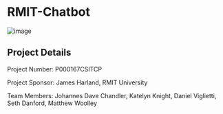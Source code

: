 # RMIT-Chatbot

![image](https://sso-cas.rmit.edu.au/rmitcas/images/logo.png)

## Project Details
Project Number: P000167CSITCP

Project Sponsor: James Harland, RMIT University

Team Members: Johannes Dave Chandler, Katelyn Knight, Daniel Viglietti, Seth Danford, Matthew Woolley
